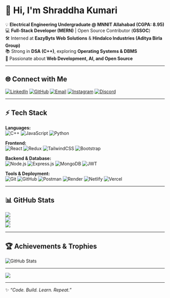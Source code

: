 # 👋 Hi, I'm Shraddha Kumari  

💡 **Electrical Engineering Undergraduate @ MNNIT Allahabad (CGPA: 8.95)**  
💻 **Full-Stack Developer (MERN)** | Open Source Contributor (**GSSOC**)  
🛠️ Interned at **EazyByts Web Solutions** & **Hindalco Industries (Aditya Birla Group)**  
📚 Strong in **DSA (C++)**, exploring **Operating Systems & DBMS**  
🚀 Passionate about **Web Development, AI, and Open Source**  

---

## 🌐 Connect with Me  
[![LinkedIn](https://img.shields.io/badge/LinkedIn-%230077B5.svg?logo=linkedin&logoColor=white)](https://linkedin.com/in/shraddhakodes) 
[![GitHub](https://img.shields.io/badge/GitHub-%23121011.svg?logo=github&logoColor=white)](https://github.com/shraddhaKodes) 
[![Email](https://img.shields.io/badge/Email-D14836?logo=gmail&logoColor=white)](mailto:vkumarranju9@gmail.com) 
[![Instagram](https://img.shields.io/badge/Instagram-%23E4405F.svg?logo=Instagram&logoColor=white)](https://instagram.com/shraddha_kum) 
[![Discord](https://img.shields.io/badge/Discord-%237289DA.svg?logo=discord&logoColor=white)](https://discord.gg/RxXp4WF7)  

---

## ⚡ Tech Stack  
**Languages:**  
![C++](https://img.shields.io/badge/C++-%2300599C.svg?style=flat&logo=c%2B%2B&logoColor=white) 
![JavaScript](https://img.shields.io/badge/JavaScript-%23F7DF1E.svg?style=flat&logo=javascript&logoColor=black) 
![Python](https://img.shields.io/badge/Python-3776AB.svg?style=flat&logo=python&logoColor=white)  

**Frontend:**  
![React](https://img.shields.io/badge/React-%2361DAFB.svg?style=flat&logo=react&logoColor=black) 
![Redux](https://img.shields.io/badge/Redux-593D88.svg?style=flat&logo=redux&logoColor=white) 
![TailwindCSS](https://img.shields.io/badge/TailwindCSS-38B2AC.svg?style=flat&logo=tailwind-css&logoColor=white) 
![Bootstrap](https://img.shields.io/badge/Bootstrap-7952B3.svg?style=flat&logo=bootstrap&logoColor=white)  

**Backend & Database:**  
![Node.js](https://img.shields.io/badge/Node.js-339933.svg?style=flat&logo=node.js&logoColor=white) 
![Express.js](https://img.shields.io/badge/Express.js-000000.svg?style=flat&logo=express&logoColor=white) 
![MongoDB](https://img.shields.io/badge/MongoDB-47A248.svg?style=flat&logo=mongodb&logoColor=white) 
![JWT](https://img.shields.io/badge/JWT-black?style=flat&logo=JSON%20web%20tokens)  

**Tools & Deployment:**  
![Git](https://img.shields.io/badge/Git-F05033.svg?style=flat&logo=git&logoColor=white) 
![GitHub](https://img.shields.io/badge/GitHub-181717.svg?style=flat&logo=github&logoColor=white) 
![Postman](https://img.shields.io/badge/Postman-FF6C37.svg?style=flat&logo=postman&logoColor=white) 
![Render](https://img.shields.io/badge/Render-46E3B7.svg?style=flat&logo=render&logoColor=white) 
![Netlify](https://img.shields.io/badge/Netlify-00C7B7.svg?style=flat&logo=netlify&logoColor=white) 
![Vercel](https://img.shields.io/badge/Vercel-000000.svg?style=flat&logo=vercel&logoColor=white)  

---

## 📊 GitHub Stats  
![](https://github-readme-stats.vercel.app/api?username=shraddhaKodes&theme=radical&hide_border=false&include_all_commits=true&count_private=true)  
![](https://github-readme-streak-stats.herokuapp.com/?user=shraddhaKodes&theme=radical&hide_border=false)  
![](https://github-readme-stats.vercel.app/api/top-langs/?username=shraddhaKodes&theme=radical&hide_border=false&layout=compact)  

---

## 🏆 Achievements & Trophies  
![GitHub Stats](https://github-readme-stats.vercel.app/api?username=shraddhaKodes&show_icons=true&hide=prs,issues,contribs)


---

[![](https://visitcount.itsvg.in/api?id=shraddhaKodes&icon=5&color=6)](https://visitcount.itsvg.in)

---
✨ *“Code. Build. Learn. Repeat.”*  
